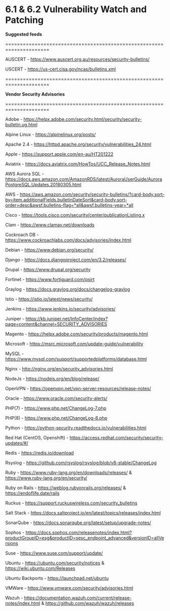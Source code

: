 # 6.1 & 6.2 Vulnerability Watch and Patching

**Suggested feeds**

=====================================================================

AUSCERT - https://www.auscert.org.au/resources/security-bulletins/

USCERT - https://us-cert.cisa.gov/ncas/bulletins.xml

=====================================================================

**Vendor Security Advisories**

=====================================================================

Adobe - https://helpx.adobe.com/security.html/security/security-bulletin.ug.html

Alpine Linux - https://alpinelinux.org/posts/

Apache 2.4 - https://httpd.apache.org/security/vulnerabilities_24.html

Apple - https://support.apple.com/en-au/HT201222

Aviatrix - https://docs.aviatrix.com/HowTos/UCC_Release_Notes.html

AWS Aurora SQL -	https://docs.aws.amazon.com/AmazonRDS/latest/AuroraUserGuide/AuroraPostgreSQL.Updates.20180305.html

AWS -	https://aws.amazon.com/security/security-bulletins/?card-body.sort-by=item.additionalFields.bulletinDateSort&card-body.sort-order=desc&awsf.bulletins-flag=*all&awsf.bulletins-year=*all

Cisco - https://tools.cisco.com/security/center/publicationListing.x

Clam - https://www.clamav.net/downloads

Cockroach DB - https://www.cockroachlabs.com/docs/advisories/index.html

Debian - https://www.debian.org/security/

Django - https://docs.djangoproject.com/en/3.2/releases/

Drupal - https://www.drupal.org/security

Fortinet - https://www.fortiguard.com/psirt

Graylog - https://docs.graylog.org/docs/changelog-graylog

Istio - https://istio.io/latest/news/security/

Jenkins - https://www.jenkins.io/security/advisories/

Juniper - https://kb.juniper.net/InfoCenter/index?page=content&channel=SECURITY_ADVISORIES

Magento - https://helpx.adobe.com/security/products/magento.html

Microsoft - https://msrc.microsoft.com/update-guide/vulnerability

MySQL - https://www.mysql.com/support/supportedplatforms/database.html

Nginx - http://nginx.org/en/security_advisories.html

NodeJs - https://nodejs.org/en/blog/release/

OpenVPN - https://openvpn.net/vpn-server-resources/release-notes/

Oracle - https://www.oracle.com/security-alerts/

PHP(7) - https://www.php.net/ChangeLog-7.php

PHP(8) - https://www.php.net/ChangeLog-8.php

Python - https://python-security.readthedocs.io/vulnerabilities.html

Red Hat (CentOS, Openshift) -	https://access.redhat.com/security/security-updates/#/

Redis - https://redis.io/download

Rsyslog - https://github.com/rsyslog/rsyslog/blob/v8-stable/ChangeLog

Ruby - https://www.ruby-lang.org/en/downloads/releases/ & https://www.ruby-lang.org/en/security/

Ruby on Rails - https://weblog.rubyonrails.org/releases/ & https://endoflife.date/rails

Ruckus - https://support.ruckuswireless.com/security_bulletins

Salt Stack - https://docs.saltproject.io/en/latest/topics/releases/index.html

SonarQube - https://docs.sonarqube.org/latest/setup/upgrade-notes/

Sophos - https://docs.sophos.com/releasenotes/index.html?productGroupID=esg&productID=sesc_endpoint_advanced&versionID=allVersions

Suse - https://www.suse.com/support/update/

Ubuntu - https://ubuntu.com/security/notices & https://wiki.ubuntu.com/Releases

Ubuntu Backports - https://launchpad.net/ubuntu

VMWare - https://www.vmware.com/security/advisories.html

Wazuh - https://documentation.wazuh.com/current/release-notes/index.html & https://github.com/wazuh/wazuh/releases
